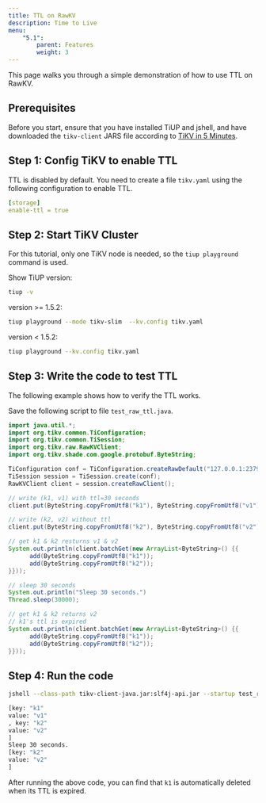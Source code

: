 ```yaml
---
title: TTL on RawKV
description: Time to Live
menu:
    "5.1":
        parent: Features
        weight: 3
---
```


This page walks you through a simple demonstration of how to use TTL on RawKV.

## Prerequisites

Before you start, ensure that you have installed TiUP and jshell, and have downloaded the `tikv-client` JARS file according to [TiKV in 5 Minutes](../../tikv-in-5-minutes).

## Step 1: Config TiKV to enable TTL

TTL is disabled by default. You need to create a file `tikv.yaml` using the following configuration to enable TTL.

```yaml
[storage]
enable-ttl = true
```

## Step 2: Start TiKV Cluster

For this tutorial, only one TiKV node is needed, so the `tiup playground` command is used.

Show TiUP version:

```bash
tiup -v
```

version >= 1.5.2:

```bash
tiup playground --mode tikv-slim  --kv.config tikv.yaml
```

version < 1.5.2:

```bash
tiup playground --kv.config tikv.yaml
```

## Step 3: Write the code to test TTL

The following example shows how to verify the TTL works.

Save the following script to file `test_raw_ttl.java`.

```java
import java.util.*;
import org.tikv.common.TiConfiguration;
import org.tikv.common.TiSession;
import org.tikv.raw.RawKVClient;
import org.tikv.shade.com.google.protobuf.ByteString;

TiConfiguration conf = TiConfiguration.createRawDefault("127.0.0.1:2379");
TiSession session = TiSession.create(conf);
RawKVClient client = session.createRawClient();

// write (k1, v1) with ttl=30 seconds
client.put(ByteString.copyFromUtf8("k1"), ByteString.copyFromUtf8("v1"), 30);

// write (k2, v2) without ttl
client.put(ByteString.copyFromUtf8("k2"), ByteString.copyFromUtf8("v2"));

// get k1 & k2 resturns v1 & v2
System.out.println(client.batchGet(new ArrayList<ByteString>() {{
      add(ByteString.copyFromUtf8("k1"));
      add(ByteString.copyFromUtf8("k2"));
}}));

// sleep 30 seconds
System.out.println("Sleep 30 seconds.")
Thread.sleep(30000);

// get k1 & k2 returns v2
// k1's ttl is expired
System.out.println(client.batchGet(new ArrayList<ByteString>() {{
      add(ByteString.copyFromUtf8("k1"));
      add(ByteString.copyFromUtf8("k2"));
}}));
```

## Step 4: Run the code

```bash
jshell --class-path tikv-client-java.jar:slf4j-api.jar --startup test_raw_ttl.java

[key: "k1"
value: "v1"
, key: "k2"
value: "v2"
]
Sleep 30 seconds.
[key: "k2"
value: "v2"
]
```

After running the above code, you can find that `k1` is automatically deleted when its TTL is expired.
